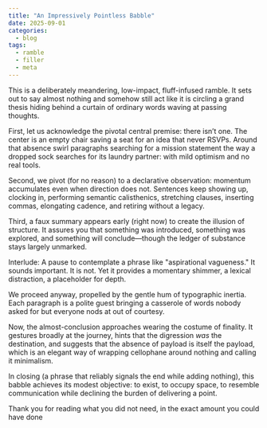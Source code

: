 ```yaml
---
title: "An Impressively Pointless Babble"
date: 2025-09-01
categories:
  - blog
tags:
  - ramble
  - filler
  - meta
---
```


This is a deliberately meandering, low-impact, fluff-infused ramble. It sets out to say almost nothing and somehow still act like it is circling a grand thesis hiding behind a curtain of ordinary words waving at passing thoughts.

First, let us acknowledge the pivotal central premise: there isn’t one. The center is an empty chair saving a seat for an idea that never RSVPs. Around that absence swirl paragraphs searching for a mission statement the way a dropped sock searches for its laundry partner: with mild optimism and no real tools.

Second, we pivot (for no reason) to a declarative observation: momentum accumulates even when direction does not. Sentences keep showing up, clocking in, performing semantic calisthenics, stretching clauses, inserting commas, elongating cadence, and retiring without a legacy.

Third, a faux summary appears early (right now) to create the illusion of structure. It assures you that something was introduced, something was explored, and something will conclude—though the ledger of substance stays largely unmarked.

Interlude: A pause to contemplate a phrase like "aspirational vagueness." It sounds important. It is not. Yet it provides a momentary shimmer, a lexical distraction, a placeholder for depth.

We proceed anyway, propelled by the gentle hum of typographic inertia. Each paragraph is a polite guest bringing a casserole of words nobody asked for but everyone nods at out of courtesy.

Now, the almost-conclusion approaches wearing the costume of finality. It gestures broadly at the journey, hints that the digression *was* the destination, and suggests that the absence of payload is itself the payload, which is an elegant way of wrapping cellophane around nothing and calling it minimalism.

In closing (a phrase that reliably signals the end while adding nothing), this babble achieves its modest objective: to exist, to occupy space, to resemble communication while declining the burden of delivering a point.

Thank you for reading what you did not need, in the exact amount you could have done